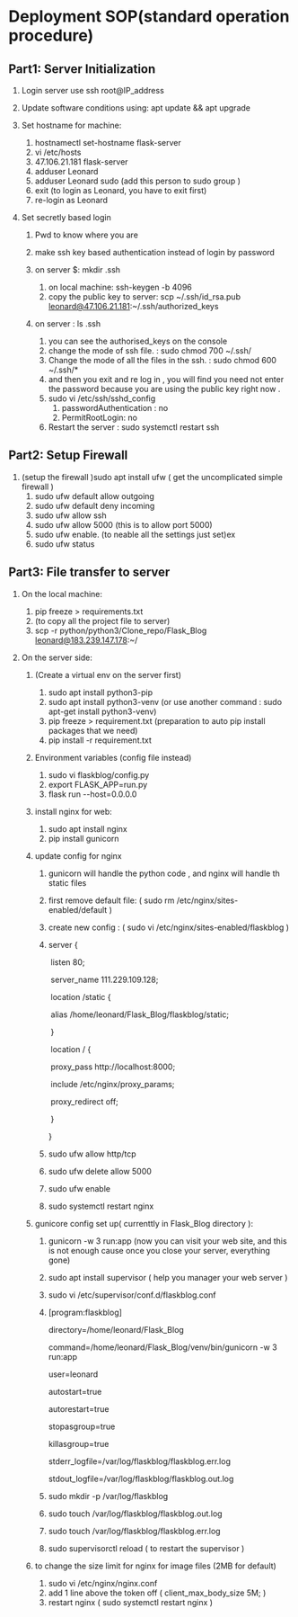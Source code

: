# Deployment SOP(standard operation procedure)



## Part1: Server Initialization

1. Login server use ssh root@IP_address

2. Update software conditions using: apt update && apt upgrade

3. Set hostname for machine:

   1. hostnamectl set-hostname flask-server
   2. vi /etc/hosts
   3. 47.106.21.181 flask-server
   4. adduser Leonard
   5. adduser Leonard sudo (add this person to sudo group )
   6. exit (to login as Leonard, you have to exit first)
   7. re-login as Leonard

4. Set secretly based login

   1. Pwd  to know where you are

   2. make ssh key based authentication instead of login by password

   3. on server $: mkdir .ssh

      1. on local machine: ssh-keygen -b 4096
      2. copy the public key to server:    scp ~/.ssh/id_rsa.pub leonard@47.106.21.181:~/.ssh/authorized_keys

   4. on server : ls .ssh

      1. you can see the authorised_keys on the console 
      2. change the mode of ssh file.   :     sudo chmod 700 ~/.ssh/
      3. Change the mode of all the files in the ssh.   : sudo chmod 600 ~/.ssh/*
      4. and then you exit and re log in , you will find you need not enter the password because you are using the public key right now .
      5. sudo vi /etc/ssh/sshd_config
         1. passwordAuthentication : no
         2. PermitRootLogin:  no
      6. Restart the server :   sudo systemctl restart ssh

      

      

## Part2: Setup Firewall

1. (setup the firewall )sudo apt install ufw ( get the uncomplicated simple firewall )
   1. sudo ufw default allow outgoing
   2. sudo ufw default deny incoming
   3. sudo ufw allow ssh
   4. sudo ufw allow 5000 (this is to allow port 5000)
   5. sudo ufw enable. (to neable all the settings just set)ex
   6. sudo ufw status



## Part3: File transfer to server

1. On the local machine:

   1. pip freeze > requirements.txt
   2. (to copy all the project file to server)  
   3. scp -r python/python3/Clone_repo/Flask_Blog leonard@183.239.147.178:~/

2. On the server side:

   1. (Create a virtual env on the server first)

      1. sudo apt install python3-pip
      2. sudo apt install python3-venv (or use another command :  sudo apt-get install python3-venv)
      3. pip freeze > requirement.txt    (preparation to auto pip install packages that we need)
      4. pip install -r requirement.txt 

   2. Environment variables (config file instead)

      1. sudo vi flaskblog/config.py 
      2. export FLASK_APP=run.py
      3. flask run --host=0.0.0.0

   3. install nginx for web:

      1. sudo apt install nginx
      2. pip install gunicorn

   4. update config for nginx

      1. gunicorn will handle the python code , and nginx will handle th static files

      2. first remove default file: (  sudo rm /etc/nginx/sites-enabled/default ) 

      3. create new config : (  sudo vi /etc/nginx/sites-enabled/flaskblog  )

      4. server {

         ​    listen 80;

         ​    server_name 111.229.109.128;

         

         ​    location /static {

         ​        alias /home/leonard/Flask_Blog/flaskblog/static;

         ​    }

         

         ​    location / {

         ​        proxy_pass http://localhost:8000;

         ​        include /etc/nginx/proxy_params;

         ​        proxy_redirect off;

         

         

         ​    }

         }

      5. sudo ufw allow http/tcp

      6. sudo ufw delete allow 5000

      7. sudo ufw enable

      8. sudo systemctl restart nginx

   5. gunicore config set up( currenttly in Flask_Blog directory ):

      1. gunicorn -w 3 run:app (now you can visit your web site, and this is not enough cause once you close your server, everything gone)

      2. sudo apt install supervisor ( help you manager your web server )

      3. sudo vi /etc/supervisor/conf.d/flaskblog.conf

      4. [program:flaskblog]

         directory=/home/leonard/Flask_Blog

         command=/home/leonard/Flask_Blog/venv/bin/gunicorn -w 3 run:app

         user=leonard

         autostart=true

         autorestart=true

         stopasgroup=true

         killasgroup=true

         stderr_logfile=/var/log/flaskblog/flaskblog.err.log

         stdout_logfile=/var/log/flaskblog/flaskblog.out.log

      5. sudo mkdir -p /var/log/flaskblog

      6. sudo touch /var/log/flaskblog/flaskblog.out.log

      7. sudo touch /var/log/flaskblog/flaskblog.err.log

      8. sudo supervisorctl reload ( to restart the supervisor )

   6. to change the size limit for nginx for image files (2MB for default)

      1. sudo vi /etc/nginx/nginx.conf
      2. add 1 line above the token off ( client_max_body_size 5M; )
      3. restart nginx ( sudo systemctl restart nginx )